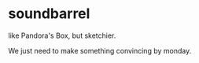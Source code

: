 soundbarrel
===========

like Pandora's Box, but sketchier.

We just need to make something convincing by monday.
